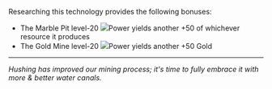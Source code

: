 Researching this technology provides the following bonuses:
* The Marble Pit level-20 ![](/assets/lightning.svg)Power yields another +50 of whichever resource it produces
* The Gold Mine level-20 ![](/assets/lightning.svg)Power yields another +50 Gold

---

_Hushing has improved our mining process; it's time to fully embrace it with more & better water canals._
